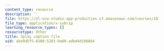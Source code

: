 ```yaml
---
content_type: resource
description: ''
file: https://ol-ocw-studio-app-production.s3.amazonaws.com/courses/18-02-multivariable-calculus-fall-2007/abe9d5f5010052039a60adbd4d106864_ZwpwmGP5ITM.vtt
file_type: application/x-subrip
learning_resource_types: []
resourcetype: Other
title: 3play caption file
uid: abe9d5f5-0100-5203-9a60-adbd4d106864
---
```

